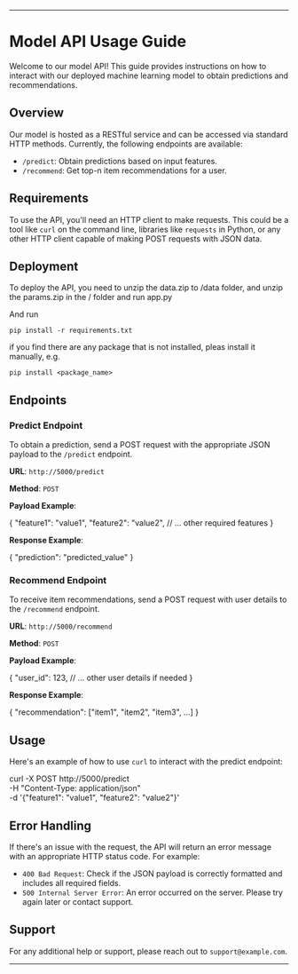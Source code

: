 
---

# Model API Usage Guide

Welcome to our model API! This guide provides instructions on how to interact with our deployed machine learning model to obtain predictions and recommendations. 

## Overview

Our model is hosted as a RESTful service and can be accessed via standard HTTP methods. Currently, the following endpoints are available:

- `/predict`: Obtain predictions based on input features.
- `/recommend`: Get top-n item recommendations for a user.

## Requirements

To use the API, you'll need an HTTP client to make requests. This could be a tool like `curl` on the command line, libraries like `requests` in Python, or any other HTTP client capable of making POST requests with JSON data.

## Deployment

To deploy the API, you need to unzip the data.zip to /data folder, and unzip the params.zip in the / folder and run app.py

And run

`pip install -r requirements.txt`

if you find there are any package that is not installed, pleas install it manually, e.g.

`pip install <package_name>`


## Endpoints

### Predict Endpoint

To obtain a prediction, send a POST request with the appropriate JSON payload to the `/predict` endpoint.

**URL**: `http://5000/predict`

**Method**: `POST`

**Payload Example**:


{
    "feature1": "value1",
    "feature2": "value2",
    // ... other required features
}


**Response Example**:


{
    "prediction": "predicted_value"
}


### Recommend Endpoint

To receive item recommendations, send a POST request with user details to the `/recommend` endpoint.

**URL**: `http://5000/recommend`

**Method**: `POST`

**Payload Example**:


{
    "user_id": 123,
    // ... other user details if needed
}


**Response Example**:


{
    "recommendation": ["item1", "item2", "item3", ...]
}


## Usage

Here's an example of how to use `curl` to interact with the predict endpoint:


curl -X POST http://5000/predict \
    -H "Content-Type: application/json" \
    -d '{"feature1": "value1", "feature2": "value2"}'


## Error Handling

If there's an issue with the request, the API will return an error message with an appropriate HTTP status code. For example:

- `400 Bad Request`: Check if the JSON payload is correctly formatted and includes all required fields.
- `500 Internal Server Error`: An error occurred on the server. Please try again later or contact support.

## Support

For any additional help or support, please reach out to `support@example.com`.

---
